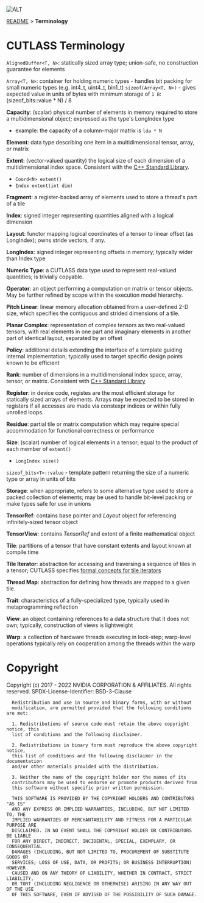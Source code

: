 ![ALT](/media/images/gemm-hierarchy-with-epilogue-no-labels.png "CUTLASS Terminology")

[README](/README.md#documentation) > **Terminology**

# CUTLASS Terminology

`AlignedBuffer<T, N>`: statically sized array type; union-safe, no construction guarantee for elements

`Array<T, N>`: container for holding numeric types - handles bit packing for small numeric types (e.g. int4_t, uint4_t, bin1_t)
  `sizeof(Array<T, N>)` - gives expected value in units of bytes with minimum storage of `1 B`: (sizeof_bits<T>::value * N) / 8

**Capacity**: (scalar) physical number of elements in memory required to store a multidimensional object; expressed as the type's LongIndex type
  - example: the capacity of a column-major matrix is `lda * N`

**Element**: data type describing one item in a multidimensional tensor, array, or matrix

**Extent**: (vector-valued quantity) the logical size of each dimension of a multidimensional index space. Consistent with the [C++ Standard Library](https://en.cppreference.com/w/cpp/types/extent).
  - `Coord<N> extent()`
  - `Index extent(int dim)`

**Fragment**: a register-backed array of elements used to store a thread's part of a tile

**Index**: signed integer representing quantities aligned with a logical dimension

**Layout**: functor mapping logical coordinates of a tensor to linear offset (as LongIndex); owns stride vectors, if any. 

**LongIndex**: signed integer representing offsets in memory; typically wider than Index type

**Numeric Type**: a CUTLASS data type used to represent real-valued quantities; is trivially copyable.

**Operator**: an object performing a computation on matrix or tensor objects. May be further refined by scope within the execution model hierarchy.

**Pitch Linear**: linear memory allocation obtained from a user-defined 2-D size, which specifies the 
contiguous and strided dimensions of a tile. 

**Planar Complex**: representation of complex tensors as two real-valued tensors, with real elements in one part and imaginary elements in another part of identical layout, separated by an offset

**Policy**: additional details extending the interface of a template guiding internal implementation; 
  typically used to target specific design points known to be efficient

**Rank**: number of dimensions in a multidimensional index space, array, tensor, or matrix. Consistent with 
  [C++ Standard Library](https://en.cppreference.com/w/cpp/types/rank)

**Register**: in device code, registes are the most efficient storage for statically sized arrays of elements.
  Arrays may be expected to be stored in registers if all accesses are made via constexpr indices or within
  fully unrolled loops.

**Residue**: partial tile or matrix computation which may require special accommodation for functional correctness or performance

**Size**: (scalar) number of logical elements in a tensor; equal to the product of each member of `extent()`
  - `LongIndex size()`

`sizeof_bits<T>::value` - template pattern returning the size of a numeric type or array in units of bits

**Storage**: when appropriate, refers to some alternative type used to store a packed collection of elements; 
  may be used to handle bit-level packing or make types safe for use in unions

**TensorRef**: contains base pointer and _Layout_ object for referencing infinitely-sized tensor object

**TensorView**: contains _TensorRef_ and extent of a finite mathematical object

**Tile**: partitions of a tensor that have constant extents and layout known at compile time

**Tile Iterator**: abstraction for accessing and traversing a sequence of tiles in a tensor; CUTLASS specifies 
  [formal concepts for tile iterators](tile_iterator_concept.md)

**Thread Map**: abstraction for defining how threads are mapped to a given tile.

**Trait**: characteristics of a fully-specialized type, typically used in metaprogramming reflection

**View**: an object containing references to a data structure that it does not own; typically, construction of views is lightweight

**Warp**: a collection of hardware threads executing in lock-step; warp-level operations typically rely on cooperation among the threads within the warp

# Copyright

Copyright (c) 2017 - 2022 NVIDIA CORPORATION & AFFILIATES. All rights reserved.
SPDX-License-Identifier: BSD-3-Clause

```
  Redistribution and use in source and binary forms, with or without
  modification, are permitted provided that the following conditions are met:

  1. Redistributions of source code must retain the above copyright notice, this
  list of conditions and the following disclaimer.

  2. Redistributions in binary form must reproduce the above copyright notice,
  this list of conditions and the following disclaimer in the documentation
  and/or other materials provided with the distribution.

  3. Neither the name of the copyright holder nor the names of its
  contributors may be used to endorse or promote products derived from
  this software without specific prior written permission.

  THIS SOFTWARE IS PROVIDED BY THE COPYRIGHT HOLDERS AND CONTRIBUTORS "AS IS"
  AND ANY EXPRESS OR IMPLIED WARRANTIES, INCLUDING, BUT NOT LIMITED TO, THE
  IMPLIED WARRANTIES OF MERCHANTABILITY AND FITNESS FOR A PARTICULAR PURPOSE ARE
  DISCLAIMED. IN NO EVENT SHALL THE COPYRIGHT HOLDER OR CONTRIBUTORS BE LIABLE
  FOR ANY DIRECT, INDIRECT, INCIDENTAL, SPECIAL, EXEMPLARY, OR CONSEQUENTIAL
  DAMAGES (INCLUDING, BUT NOT LIMITED TO, PROCUREMENT OF SUBSTITUTE GOODS OR
  SERVICES; LOSS OF USE, DATA, OR PROFITS; OR BUSINESS INTERRUPTION) HOWEVER
  CAUSED AND ON ANY THEORY OF LIABILITY, WHETHER IN CONTRACT, STRICT LIABILITY,
  OR TORT (INCLUDING NEGLIGENCE OR OTHERWISE) ARISING IN ANY WAY OUT OF THE USE
  OF THIS SOFTWARE, EVEN IF ADVISED OF THE POSSIBILITY OF SUCH DAMAGE.
```

